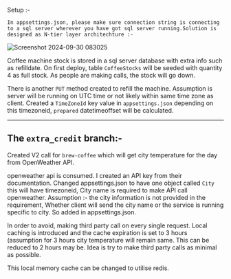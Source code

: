 Setup :-
```
In appsettings.json, please make sure connection string is connecting to a sql server wherever you have got sql server running.Solution is designed as N-tier layer architechture :-
```

![Screenshot 2024-09-30 083025](https://github.com/user-attachments/assets/2cc711c4-922a-4ba7-b927-70a5adcf9f2b)


Coffee machine stock is stored in a sql server database with extra info such as refilldate. On first deploy, table `CoffeeStocks` will be seeded with quantity 4 as full stock.
As people are making calls, the stock will go down. 

There is another `PUT` method created to refill the machine.
Assumption is server will be running on UTC time or not likely within same time zone as client. Created a `TimeZoneId` key value in `appsettings.json` depending on this timezoneid, 
`prepared` datetimeoffset will be calculated.

-------------------------------------

The `extra_credit` branch:- 
--------------------------------------
Created V2 call for `brew-coffee` which will get city temperature for the day from OpenWeather API.

openweather api is consumed. I created an API key from their documentation. Changed appsettings.json to have one object called `City` this will have timezoneid, City name is required to make API call openweather. Assumption :- the city information is not provided in the requirement, Whether client will send the city name or the service is running specific to city. 
So added in appsettings.json.

In order to avoid, making third party call on every single request. Local caching is introduced and the cache expiration is set to 3 hours (assumption for 3 hours city temperature will remain same.
This can be reduced to 2 hours may be. Idea is try to make third party calls as minimal as possible.

This local memory cache can be changed to utilise redis.

